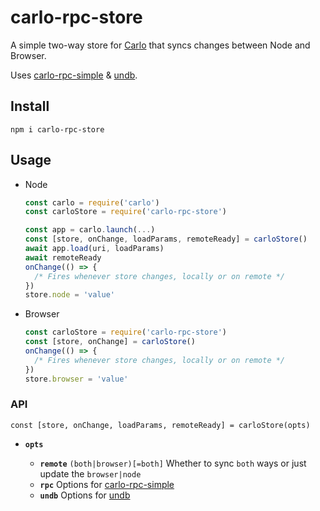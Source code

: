 # carlo-rpc-store

A simple two-way store for [Carlo] that syncs changes between Node and Browser.

Uses [carlo-rpc-simple] & [undb].

[carlo]: https://github.com/GoogleChromeLabs/carlo
[carlo-rpc-simple]: https://github.com/laggingreflex/carlo-rpc-simple
[undb]: https://github.com/laggingreflex/undb

## Install

```
npm i carlo-rpc-store
```

## Usage

* Node

    ```js
    const carlo = require('carlo')
    const carloStore = require('carlo-rpc-store')

    const app = carlo.launch(...)
    const [store, onChange, loadParams, remoteReady] = carloStore()
    await app.load(uri, loadParams)
    await remoteReady
    onChange(() => {
      /* Fires whenever store changes, locally or on remote */
    })
    store.node = 'value'
    ```

* Browser

    ```js
    const carloStore = require('carlo-rpc-store')
    const [store, onChange] = carloStore()
    onChange(() => {
      /* Fires whenever store changes, locally or on remote */
    })
    store.browser = 'value'
    ```

### API

```
const [store, onChange, loadParams, remoteReady] = carloStore(opts)
```

* **`opts`**

  * **`remote`** `(both|browser)[=both]` Whether to sync `both` ways or just update the `browser|node`
  * **`rpc`** Options for [carlo-rpc-simple]
  * **`undb`** Options for [undb]





